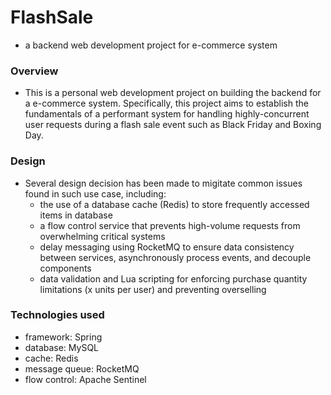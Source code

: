 # FlashSale
- a backend web development project for e-commerce system

### Overview
- This is a personal web development project on building the backend for a e-commerce system. Specifically, this project aims to establish the fundamentals of a performant system for handling highly-concurrent user requests during a flash sale event such as Black Friday and Boxing Day.

### Design
- Several design decision has been made to migitate common issues found in such use case, including:
    - the use of a database cache (Redis) to store frequently accessed items in database
    - a flow control service that prevents high-volume requests from overwhelming critical systems
    - delay messaging using RocketMQ to ensure data consistency between services, asynchronously process events, and decouple components
    - data validation and Lua scripting for enforcing purchase quantity limitations (x units per user) and preventing overselling

### Technologies used
- framework: Spring
- database: MySQL
- cache: Redis
- message queue: RocketMQ
- flow control: Apache Sentinel
